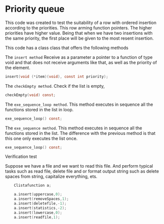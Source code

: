 # Priority queue

This code was created to test the suitability of a row with ordered insertion according to the priorities. This row arming function pointers. The higher priorities have higher value. Being that when we have two insertions with the same priority, the first place will be given to the most resent insertion.

This code has a class class that offers the following methods

The ``insert method`` Receive as a parameter a pointer to a function of type void and that does not receive arguments like that, as well as the priority of the element.
```c
insert(void (*item)(void), const int priority);
```

The ``checkEmpty method``. Check if the list is empty,
```c
checkEmpty(void) const;
```

The ``exe_sequence_loop method``. This method executes in sequence all the functions stored in the list in loop.
```c
exe_sequence_loop() const;
```

The ``exe_sequence method``. This method executes in sequence all the functions stored in the list. The difference with the previous method is that this one only executes the list once.
```c
exe_sequence_loop() const;
```

Verification test

Suppose we have a file and we want to read this file. And perform typical tasks such as read file, delete file and or format output string such as delete spaces from string, capitalize everything, ets.
```c
    Clistafunction a;

    a.insert(uppercase,0);
    a.insert(removeSpaces,1);
    a.insert(deletefile,-1);
    a.insert(statistics,-2);
    a.insert(lowercase,0);
    a.insert(readfile,1);
```
